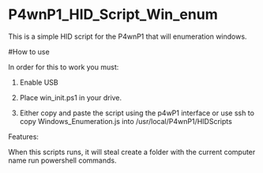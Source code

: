 # P4wnP1_HID_Script_Win_enum
This is a simple HID script for the P4wnP1 that will enumeration windows.


#How to use

In order for this to work you must:

1. Enable USB

2. Place win_init.ps1 in your drive.

3. Either copy and paste the script using the p4wP1 interface or use ssh to copy Windows_Enumeration.js into /usr/local/P4wnP1/HIDScripts


Features:

When this scripts runs, it will steal create a folder with the current computer name run powershell commands.
